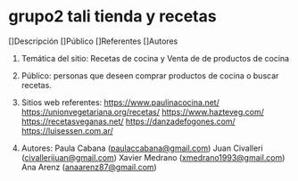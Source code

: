 # grupo2 tali tienda y recetas

[]Descripción
[]Público
[]Referentes
[]Autores

1. Temática del sitio: Recetas de cocina y Venta de de productos de cocina
2. Público: personas que deseen comprar productos de cocina o buscar recetas.
3. Sitios web referentes:
    https://www.paulinacocina.net/
    https://unionvegetariana.org/recetas/
    https://www.hazteveg.com/
    https://recetasveganas.net/
    https://danzadefogones.com/
    https://luisessen.com.ar/

4. Autores:
    Paula Cabana (paulaccabana@gmail.com)
    Juan Civalleri (civallerijuan@gmail.com)
    Xavier Medrano (xmedrano1993@gmail.com)
    Ana Arenz (anaarenz87@gmail.com)
